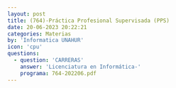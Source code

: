 ```yaml
---
layout: post
title: (764)-Práctica Profesional Supervisada (PPS)
date: 20-06-2023 20:22:21
categories: Materias
by: 'Informatica UNAHUR'
icon: 'cpu'
questions:
  - question: 'CARRERAS'
    answer: 'Licenciatura en Informática-'
    programa: 764-202206.pdf
---
```

